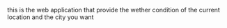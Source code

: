 this is the web application that provide the wether condition of the current location and the city you want 
